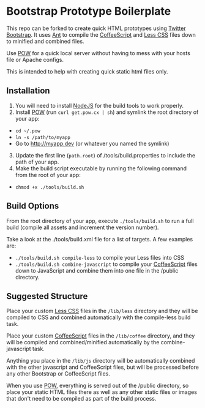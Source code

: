 Bootstrap Prototype Boilerplate
============================
This repo can be forked to create quick HTML prototypes using [Twitter Bootstrap](http://twitter.github.com/bootstrap/). It uses [Ant](http://ant.apache.org/) to compile the [CoffeeScript](http://coffeescript.org/) and [Less CSS](http://lesscss.org/) files down to minified and combined files.

Use [POW](http://pow.cx) for a quick local server without having to mess with your hosts file or Apache configs.

This is intended to help with creating quick static html files only.


Installation
---------
1. You will need to install [NodeJS](http://nodejs.org/) for the build tools to work properly.
2. Install [POW](http://pow.cx/) (run `curl get.pow.cx | sh`) and symlink the root directory of your app:
 - `cd ~/.pow`
 - `ln -s /path/to/myapp`
 - Go to http://myapp.dev (or whatever you named the symlink)
3. Update the first line (`path.root`) of /tools/build.properties to include the path of your app.
4. Make the build script executable by running the following command from the root of your app:
 - `chmod +x ./tools/build.sh`

Build Options
-----------
From the root directory of your app, execute `./tools/build.sh` to run a full build (compile all assets and increment the version number).

Take a look at the ./tools/build.xml file for a list of targets. A few examples are:

- `./tools/build.sh compile-less` to compile your Less files into CSS
- `./tools/build.sh combine-javascript` to compile your [CoffeeScript](http://coffeescript.org/) files down to JavaScript and combine them into one file in the /public directory.

Suggested Structure
-----------------
Place your custom [Less CSS](http://lesscss.org/) files in the `/lib/less` directory and they will be compiled to CSS and combined automatically with the compile-less build task.

Place your custom [CoffeeScript](http://coffeescript.org/) files in the `/lib/coffee` directory, and they will be compiled and combined/minified automatically by the combine-javascript task.

Anything you place in the `/lib/js` directory will be automatically combined with the other javascript and CoffeeScript files, but will be processed before any other Bootstrap or CoffeeScript files.

When you use [POW](), everything is served out of the /public directory, so place your static HTML files there as well as any other static files or images that don't need to be compiled as part of the build process.
